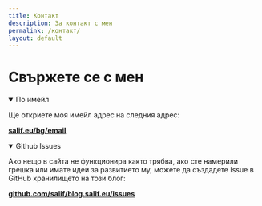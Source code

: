 ```yaml
---
title: Контакт
description: За контакт с мен
permalink: /контакт/
layout: default
---
```

# Свържете се с мен

<details open>
  <summary>По имейл</summary>
  <p>Ще откриете моя имейл адрес на следния адрес:</p>

  <p><b><a href="https://salif.eu/bg/email">salif.eu/bg/email</a></b></p>
</details>

<details open>
  <summary>Github Issues</summary>
  <p>Ако нещо в сайта не функционира както трябва, ако сте намерили грешка или имате идеи за развитието му, можете да създадете Issue в GitHub хранилището на този блог:</p>

  <p><b><a href="https://github.com/salif/blog.salif.eu/issues">github.com/salif/blog.salif.eu/issues</a></b></p>
</details>
